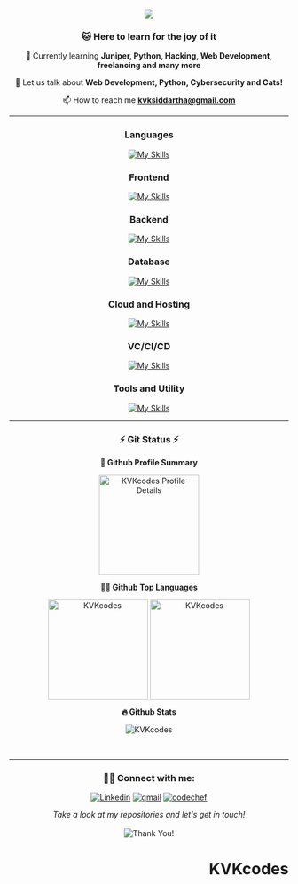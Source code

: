 <div align="right"

</div>
<h1 align="center">
    <img src="https://readme-typing-svg.herokuapp.com?font=Fredoka&size=40&duration=2500&pause=2000&color=B5F76C&center=true&vCenter=true&random=false&width=435&lines=Good+day!+%F0%9F%91%8B;This+is+KVK+Siddartha+%F0%9F%A7%91%E2%80%8D%F0%9F%92%BB;Passionate+developer+%F0%9F%92%AA;Philosophy+nerd+%F0%9F%A7%90;Cybersecurity+%F0%9F%95%B5%EF%B8%8F;Secret+wizard+%F0%9F%A7%99;" />
</h1>

<h3 align="center">🐱 Here to learn for the joy of it</h3>

<div align="center">

🌱 Currently learning **Juniper, Python, Hacking, Web Development, freelancing and many more**

💬 Let us talk about **Web Development, Python, Cybersecurity and Cats!**

📫 How to reach me **kvksiddartha@gmail.com**




 </div>
 
---
  <h3 align="center">Languages</h3>
  <div align="center">

    
  [![My Skills](https://skillicons.dev/icons?i=c,cs,java,python,javascript,ts,html,css,latex,md&perline=7)](https://skillicons.dev)

  </div>



<h3 align="center">Frontend</h3>
<div align="center">

    
  [![My Skills](https://skillicons.dev/icons?i=react,tailwind,bootstrap,materialui&perline=6)](https://skillicons.dev)

  </div>


<h3 align="center">Backend</h3>
<div align="center">

    
  [![My Skills](https://skillicons.dev/icons?i=express,nodejs,django&perline=6)](https://skillicons.dev)

  </div>
</p>

<h3 align="center">Database</h3>
<div align="center">

    
  [![My Skills](https://skillicons.dev/icons?i=mysql,postgres,mongodb&perline=6)](https://skillicons.dev)

  </div>
</p>

<h3 align="center">Cloud and Hosting</h3>
<div align="center">

    
  [![My Skills](https://skillicons.dev/icons?i=netlify,aws&perline=6)](https://skillicons.dev)

  </div>
</p>
<h3 align="center">VC/CI/CD</h3>
<div align="center">

    
  [![My Skills](https://skillicons.dev/icons?i=git,github&perline=6)](https://skillicons.dev)

  </div>
</p>
<h3 align="center">Tools and Utility </h3>
<div align="center">

    
  [![My Skills](https://skillicons.dev/icons?i=vscode,vim,eclipse,postman,linux,bash,blender,unity,pr,ps,arduino&perline=5)](https://skillicons.dev)

  </div>
</p>

---
<div align="center">
<h3 align="center">⚡  Git Status ⚡ </h3>
  <b>🔎 Github Profile Summary</b>
<p align="center"><img height="180em" src="http://github-profile-summary-cards.vercel.app/api/cards/profile-details?username=KVKcodes&theme=aura_dark" alt="KVKcodes Profile Details" align = "center"/></p>
  <b>👨‍💻 Github Top Languages</b>
<p align="center"><img height="180em" src="http://github-profile-summary-cards.vercel.app/api/cards/repos-per-language?username=KVKcodes&theme=aura_dark" alt="KVKcodes" align = "center"/>
<img height="180em" src="http://github-profile-summary-cards.vercel.app/api/cards/most-commit-language?username=KVKcodes&theme=aura_dark" alt="KVKcodes" align = "center"/></p>
 <b>🔥 Github Stats</b>
<p align="center"><img src="http://github-profile-summary-cards.vercel.app/api/cards/stats?username=KVKcodes&theme=aura_dark" alt="KVKcodes" /></p>
<br>
</div>

---
<h3 align="center">🙋‍♂️ Connect with me:</h3>
<!-- Badges template - https://github.com/badges/shields -->
<p align="center">
  <a href="https://www.linkedin.com/in/kvk-siddartha/"><img alt="Linkedin" title="Linkedin" src="https://img.shields.io/badge/-linkedin-%230077B5?style=for-the-badge&logo=linkedin&logoColor=white"/></a>
  <a href="mailto:kvksiddartha@gmail.com"><img alt="gmail" title="gmail" src="https://img.shields.io/badge/-gmail-f53c20?style=for-the-badge&logo=gmail&logoColor=white"/></a>
  <a href="https://www.codechef.com/users/klu_2200032717"><img alt="codechef" title="codechef" src="https://img.shields.io/badge/-codechef-935F31?style=for-the-badge&logo=codechef&logoColor=white"/></a>
</p>
<p align="center">
    <i>Take a look at my repositories and let's get in touch!</i><br><br>
   <img alt="Thank You!" title="Thank You" src="https://img.shields.io/badge/Thank-You-ff69b4.svg"/>
</p>


# KVKcodes
